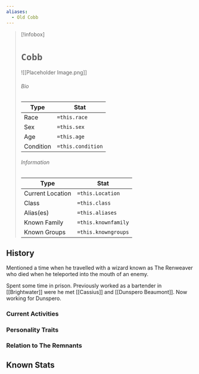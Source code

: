 ```yaml
---
aliases:
  - Old Cobb
---
```




> [!infobox]
> # `Cobb` 
> ![[Placeholder Image.png]]
> ###### Bio
> Type |  Stat |
> ---|---|
> Race | `=this.race` | 
> Sex | `=this.sex` | 
> Age | `=this.age` |
> Condition | `=this.condition` |
> ######  Information
> Type |  Stat |
> ---|---|
> Current Location | `=this.Location` |
> Class | `=this.class` |
> Alias(es) | `=this.aliases` |
> Known Family |`=this.knownfamily` |
> Known Groups | `=this.knowngroups` |
 

## History
Mentioned a time when he travelled with a wizard known as The Renweaver who died when he teleported into the mouth of an enemy.

Spent some time in prison. Previously worked as a bartender in [[Brightwater]] were he met [[Cassius]] and [[Dunspero Beaumont]]. Now working for Dunspero. 

### Current Activities

### Personality Traits

### Relation to The Remnants 

## Known Stats
